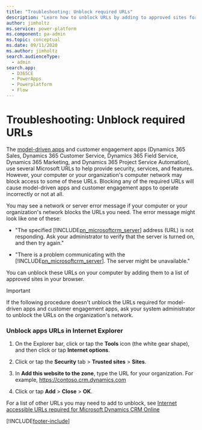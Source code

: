 ```yaml
---
title: "Troubleshooting: Unblock required URLs"
description: "Learn how to unblock URLs by adding to approved sites for a browser when Dynamics 365 servers are unavailable or not responding."
author: jimholtz
ms.service: power-platform
ms.component: pa-admin
ms.topic: conceptual
ms.date: 09/11/2020
ms.author: jimholtz
search.audienceType: 
  - admin
search.app:
  - D365CE
  - PowerApps
  - Powerplatform
  - Flow
---
```

# Troubleshooting: Unblock required URLs

The [model-driven apps](/powerapps/maker/model-driven-apps/model-driven-app-overview) and customer engagement apps (Dynamics 365 Sales, Dynamics 365 Customer Service, Dynamics 365 Field Service, Dynamics 365 Marketing, and Dynamics 365 Project Service Automation), use several Microsoft URLs to help provide security, services, and features. However, your computer or your organization's computer network may block access to some of these URLs. Blocking any of the required URLs will cause model-driven apps and customer engagement apps to operate incorrectly or not at all.  
  
 You may see a network or server error message if your computer or your organization's network blocks the URLs you need. The error message might look like one of these:  
  
- "The specified [!INCLUDE[pn_microsoftcrm_server](../includes/pn-microsoftcrm-server.md)] address (URL) is not responding. Ask your administrator to verify that the server is turned on, and then try again."  
  
- "There is a problem communicating with the [!INCLUDE[pn_microsoftcrm_server](../includes/pn-microsoftcrm-server.md)]. The server might be unavailable."  
  
You can unblock these URLs on your computer by adding them to a list of approved sites in your browser.  
  
> [!IMPORTANT]
>  If the following procedure doesn't unblock the URLs required for model-driven apps and customer engagement apps, ask your system administrator to unblock the URLs on the organization's network.  
   
### Unblock apps URLs in Internet Explorer  
  
1.  On the Explorer bar, click or tap the **Tools** icon (the white gear shape), and then click or tap **Internet options**.  
  
2.  Click or tap the **Security** tab > **Trusted sites** > **Sites**.  
  
3.  In **Add this website to the zone**, type the URL for your organization. For example, https://contoso.crm.dynamics.com  
  
4.  Click or tap **Add** > **Close** > **OK**.  
  
For a list of other URLs you may need to add to unblock, see [Internet accessible URLs required for Microsoft Dynamics CRM Online](https://support.microsoft.com/kb/2655102)


[!INCLUDE[footer-include](../includes/footer-banner.md)]
